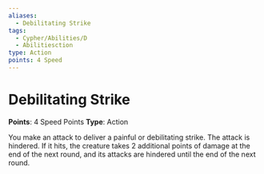 ```yaml
---
aliases:
  - Debilitating Strike
tags:
  - Cypher/Abilities/D
  - Abilitiesction
type: Action
points: 4 Speed
---
```


# Debilitating Strike

**Points**: 4 Speed Points
**Type**: Action

You make an attack to deliver a painful or debilitating strike. The attack is hindered. If it hits, the creature takes 2 additional points of damage at the end of the next round, and its attacks are hindered until the end of the next round.
